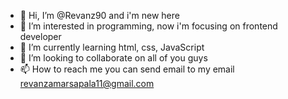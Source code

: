 - 👋 Hi, I’m @Revanz90 and i'm new here
- 👀 I’m interested in programming, now i'm focusing on frontend developer
- 🌱 I’m currently learning html, css, JavaScript
- 💞️ I’m looking to collaborate on all of you guys
- 📫 How to reach me you can send email to my email revanzamarsapala11@gmail.com

<!---
Revanz90/Revanz90 is a ✨ special ✨ repository because its `README.md` (this file) appears on your GitHub profile.
You can click the Preview link to take a look at your changes.
--->
